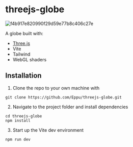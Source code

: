 # threejs-globe

![f4b917e820990f29d59e77b8c406c27e](https://user-images.githubusercontent.com/12832880/139745486-bc29635f-6fbd-4228-a262-ca4f6c7523eb.png)


A globe built with:
* [Three.js](https://threejs.org/)
* Vite
* Tailwind
* WebGL shaders

## Installation

1. Clone the repo to your own machine with 
```
git clone https://github.com/Eppu/threejs-globe.git
```
2. Navigate to the project folder and install dependencies
```
cd threejs-globe
npm install
```
3. Start up the Vite dev environment
```
npm run dev
```
